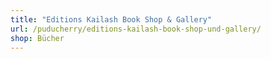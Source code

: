 ```yaml
---
title: "Editions Kailash Book Shop & Gallery"
url: /puducherry/editions-kailash-book-shop-und-gallery/
shop: Bücher
---
```

